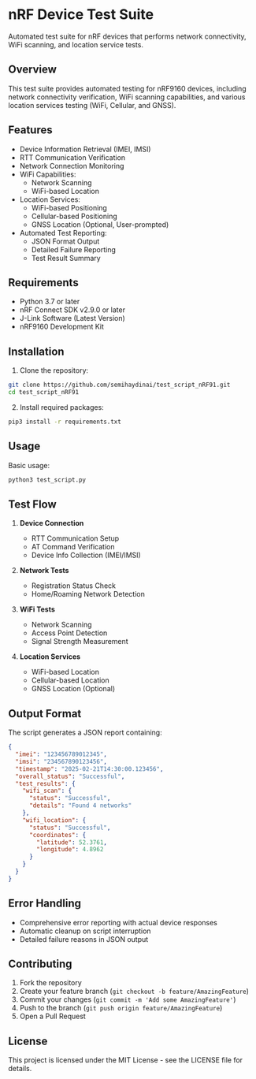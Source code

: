 # nRF Device Test Suite

Automated test suite for nRF devices that performs network connectivity, WiFi scanning, and location service tests.

## Overview
This test suite provides automated testing for nRF9160 devices, including network connectivity verification, WiFi scanning capabilities, and various location services testing (WiFi, Cellular, and GNSS).

## Features
- Device Information Retrieval (IMEI, IMSI)
- RTT Communication Verification
- Network Connection Monitoring
- WiFi Capabilities:
  - Network Scanning
  - WiFi-based Location
- Location Services:
  - WiFi-based Positioning
  - Cellular-based Positioning
  - GNSS Location (Optional, User-prompted)
- Automated Test Reporting:
  - JSON Format Output
  - Detailed Failure Reporting
  - Test Result Summary

## Requirements
- Python 3.7 or later
- nRF Connect SDK v2.9.0 or later
- J-Link Software (Latest Version)
- nRF9160 Development Kit

## Installation

1. Clone the repository:
```bash
git clone https://github.com/semihaydinai/test_script_nRF91.git
cd test_script_nRF91
```

2. Install required packages:
```bash
pip3 install -r requirements.txt
```

## Usage

Basic usage:
```bash
python3 test_script.py
```

## Test Flow
1. **Device Connection**
   - RTT Communication Setup
   - AT Command Verification
   - Device Info Collection (IMEI/IMSI)

2. **Network Tests**
   - Registration Status Check
   - Home/Roaming Network Detection

3. **WiFi Tests**
   - Network Scanning
   - Access Point Detection
   - Signal Strength Measurement

4. **Location Services**
   - WiFi-based Location
   - Cellular-based Location
   - GNSS Location (Optional)

## Output Format
The script generates a JSON report containing:
```json
{
  "imei": "123456789012345",
  "imsi": "234567890123456",
  "timestamp": "2025-02-21T14:30:00.123456",
  "overall_status": "Successful",
  "test_results": {
    "wifi_scan": {
      "status": "Successful",
      "details": "Found 4 networks"
    },
    "wifi_location": {
      "status": "Successful",
      "coordinates": {
        "latitude": 52.3761,
        "longitude": 4.8962
      }
    }
  }
}
```

## Error Handling
- Comprehensive error reporting with actual device responses
- Automatic cleanup on script interruption
- Detailed failure reasons in JSON output

## Contributing
1. Fork the repository
2. Create your feature branch (`git checkout -b feature/AmazingFeature`)
3. Commit your changes (`git commit -m 'Add some AmazingFeature'`)
4. Push to the branch (`git push origin feature/AmazingFeature`)
5. Open a Pull Request

## License
This project is licensed under the MIT License - see the LICENSE file for details.
